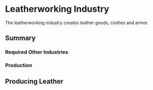 # Leatherworking Industry

The leatherworking industry creates leather goods, clothes and armor.

## Summary

### Required Other Industries

### Production

## Producing Leather
